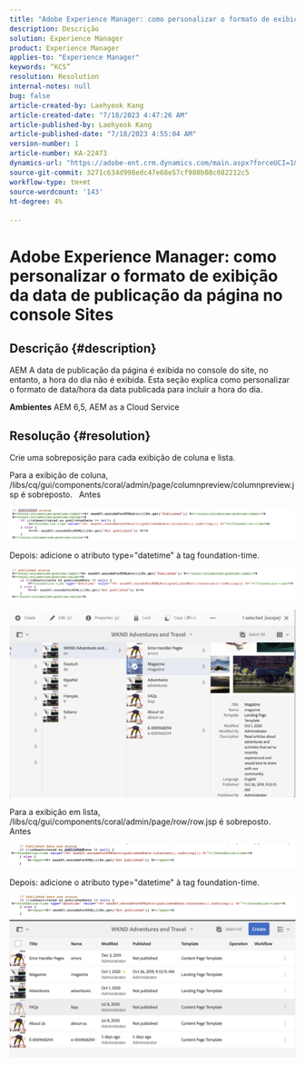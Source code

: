 ```yaml
---
title: "Adobe Experience Manager: como personalizar o formato de exibição da data de publicação da página no console Sites"
description: Descrição
solution: Experience Manager
product: Experience Manager
applies-to: "Experience Manager"
keywords: “KCS”
resolution: Resolution
internal-notes: null
bug: false
article-created-by: Laehyeok Kang
article-created-date: "7/18/2023 4:47:26 AM"
article-published-by: Laehyeok Kang
article-published-date: "7/18/2023 4:55:04 AM"
version-number: 1
article-number: KA-22473
dynamics-url: "https://adobe-ent.crm.dynamics.com/main.aspx?forceUCI=1&pagetype=entityrecord&etn=knowledgearticle&id=35ae1630-2625-ee11-9cbe-6045bd006a22"
source-git-commit: 3271c634d998edc47e68e57cf980b08c082212c5
workflow-type: tm+mt
source-wordcount: '143'
ht-degree: 4%

---
```


# Adobe Experience Manager: como personalizar o formato de exibição da data de publicação da página no console Sites

## Descrição {#description}


AEM A data de publicação da página é exibida no console do site, no entanto, a hora do dia não é exibida.
Esta seção explica como personalizar o formato de data/hora da data publicada para incluir a hora do dia.

<b>Ambientes</b>
AEM 6,5, AEM as a Cloud Service


## Resolução {#resolution}


Crie uma sobreposição para cada exibição de coluna e lista.

Para a exibição de coluna, /libs/cq/gui/components/coral/admin/page/columnpreview/columnpreview.jsp é sobreposto.
  Antes

![](assets/76d8eda9-2625-ee11-9cbe-6045bd006a22.png)

Depois: adicione o atributo type=&quot;datetime&quot; à tag foundation-time.

![](assets/bc3fccb7-2625-ee11-9cbe-6045bd006a22.png)

![](assets/4b4c42f9-2625-ee11-9cbe-6045bd006a22.png)

Para a exibição em lista, /libs/cq/gui/components/coral/admin/page/row/row.jsp é sobreposto.
  Antes

![](assets/b4d354c8-2625-ee11-9cbe-6045bd006a22.png)

Depois: adicione o atributo type=&quot;datetime&quot; à tag foundation-time.

![](assets/82f75cd6-2625-ee11-9cbe-6045bd006a22.png)
![](assets/807c0517-2725-ee11-9cbe-6045bd006a22.png)
